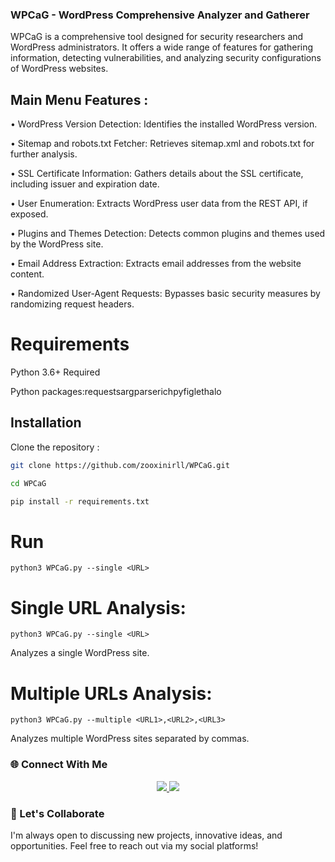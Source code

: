 ### WPCaG - WordPress Comprehensive Analyzer and Gatherer

WPCaG is a comprehensive tool designed for security researchers and WordPress administrators. It offers a wide range of features for gathering information, detecting vulnerabilities, and analyzing security configurations of WordPress websites.

## Main Menu Features :

• WordPress Version Detection: Identifies the installed WordPress version.

• Sitemap and robots.txt Fetcher: Retrieves sitemap.xml and robots.txt for further analysis.

• SSL Certificate Information: Gathers details about the SSL certificate, including issuer and expiration date.

• User Enumeration: Extracts WordPress user data from the REST API, if exposed.

• Plugins and Themes Detection: Detects common plugins and themes used by the WordPress site.

• Email Address Extraction: Extracts email addresses from the website content.

• Randomized User-Agent Requests: Bypasses basic security measures by randomizing request headers.

# Requirements

Python 3.6+ Required 

Python packages:requestsargparserichpyfiglethalo

## Installation

Clone the repository :

```bash
git clone https://github.com/zooxinirll/WPCaG.git
```

```bash
cd WPCaG
```
```bash
pip install -r requirements.txt
```


# Run
```
python3 WPCaG.py --single <URL>
```
# Single URL Analysis:
```
python3 WPCaG.py --single <URL> 
```
Analyzes a single WordPress site.

# Multiple URLs Analysis:
```
python3 WPCaG.py --multiple <URL1>,<URL2>,<URL3> 
```
Analyzes multiple WordPress sites separated by commas.

### 🌐 Connect With Me
<p align="center"> <a href="https://github.com/zooxinirll" target="_blank"> <img src="https://img.shields.io/badge/GitHub-000?style=for-the-badge&logo=github&logoColor=white" /> </a> <a href="https://www.instagram.com/h3r.10c4lh0st.07?igsh=MTRqcGNsdmN3a2FyaA==" target="_blank"> <img src="https://img.shields.io/badge/Instagram-E4405F?style=for-the-badge&logo=instagram&logoColor=white" /> </a></p>

### 🧠 Let's Collaborate
I'm always open to discussing new projects, innovative ideas, and opportunities. Feel free to reach out via my social platforms!
